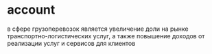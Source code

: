 # account
в сфере грузоперевозок является увеличение доли на рынке транспортно-логистических услуг, а также повышение доходов от реализации услуг и сервисов для клиентов
